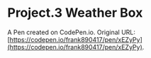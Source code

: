 # Project.3  Weather Box

A Pen created on CodePen.io. Original URL: [https://codepen.io/frank890417/pen/xEZyPy](https://codepen.io/frank890417/pen/xEZyPy).

